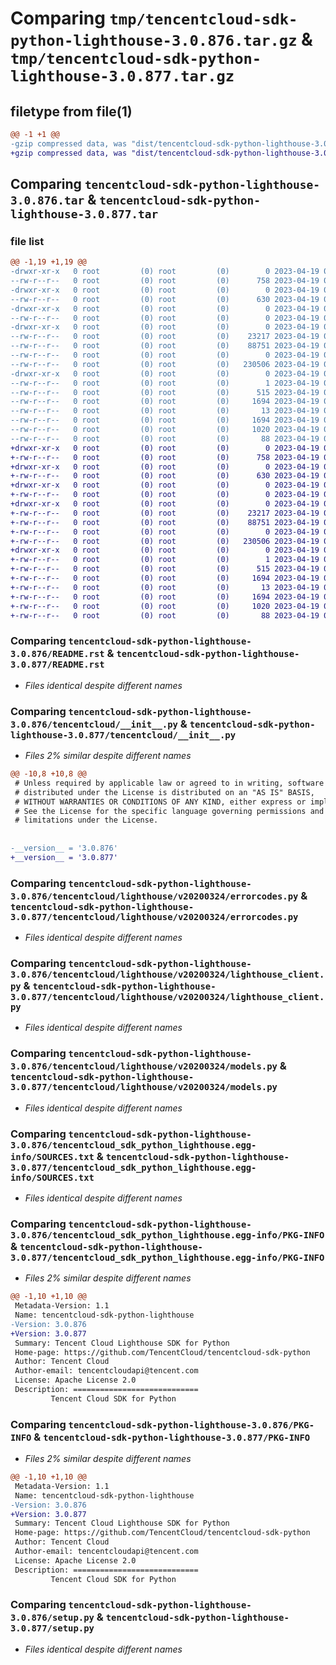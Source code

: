 # Comparing `tmp/tencentcloud-sdk-python-lighthouse-3.0.876.tar.gz` & `tmp/tencentcloud-sdk-python-lighthouse-3.0.877.tar.gz`

## filetype from file(1)

```diff
@@ -1 +1 @@
-gzip compressed data, was "dist/tencentcloud-sdk-python-lighthouse-3.0.876.tar", last modified: Wed Apr 19 00:31:09 2023, max compression
+gzip compressed data, was "dist/tencentcloud-sdk-python-lighthouse-3.0.877.tar", last modified: Wed Apr 19 09:20:37 2023, max compression
```

## Comparing `tencentcloud-sdk-python-lighthouse-3.0.876.tar` & `tencentcloud-sdk-python-lighthouse-3.0.877.tar`

### file list

```diff
@@ -1,19 +1,19 @@
-drwxr-xr-x   0 root         (0) root         (0)        0 2023-04-19 00:31:09.000000 tencentcloud-sdk-python-lighthouse-3.0.876/
--rw-r--r--   0 root         (0) root         (0)      758 2023-04-19 00:31:08.000000 tencentcloud-sdk-python-lighthouse-3.0.876/README.rst
-drwxr-xr-x   0 root         (0) root         (0)        0 2023-04-19 00:31:09.000000 tencentcloud-sdk-python-lighthouse-3.0.876/tencentcloud/
--rw-r--r--   0 root         (0) root         (0)      630 2023-04-19 00:31:08.000000 tencentcloud-sdk-python-lighthouse-3.0.876/tencentcloud/__init__.py
-drwxr-xr-x   0 root         (0) root         (0)        0 2023-04-19 00:31:09.000000 tencentcloud-sdk-python-lighthouse-3.0.876/tencentcloud/lighthouse/
--rw-r--r--   0 root         (0) root         (0)        0 2023-04-19 00:31:08.000000 tencentcloud-sdk-python-lighthouse-3.0.876/tencentcloud/lighthouse/__init__.py
-drwxr-xr-x   0 root         (0) root         (0)        0 2023-04-19 00:31:09.000000 tencentcloud-sdk-python-lighthouse-3.0.876/tencentcloud/lighthouse/v20200324/
--rw-r--r--   0 root         (0) root         (0)    23217 2023-04-19 00:31:08.000000 tencentcloud-sdk-python-lighthouse-3.0.876/tencentcloud/lighthouse/v20200324/errorcodes.py
--rw-r--r--   0 root         (0) root         (0)    88751 2023-04-19 00:31:08.000000 tencentcloud-sdk-python-lighthouse-3.0.876/tencentcloud/lighthouse/v20200324/lighthouse_client.py
--rw-r--r--   0 root         (0) root         (0)        0 2023-04-19 00:31:08.000000 tencentcloud-sdk-python-lighthouse-3.0.876/tencentcloud/lighthouse/v20200324/__init__.py
--rw-r--r--   0 root         (0) root         (0)   230506 2023-04-19 00:31:08.000000 tencentcloud-sdk-python-lighthouse-3.0.876/tencentcloud/lighthouse/v20200324/models.py
-drwxr-xr-x   0 root         (0) root         (0)        0 2023-04-19 00:31:09.000000 tencentcloud-sdk-python-lighthouse-3.0.876/tencentcloud_sdk_python_lighthouse.egg-info/
--rw-r--r--   0 root         (0) root         (0)        1 2023-04-19 00:31:09.000000 tencentcloud-sdk-python-lighthouse-3.0.876/tencentcloud_sdk_python_lighthouse.egg-info/dependency_links.txt
--rw-r--r--   0 root         (0) root         (0)      515 2023-04-19 00:31:09.000000 tencentcloud-sdk-python-lighthouse-3.0.876/tencentcloud_sdk_python_lighthouse.egg-info/SOURCES.txt
--rw-r--r--   0 root         (0) root         (0)     1694 2023-04-19 00:31:09.000000 tencentcloud-sdk-python-lighthouse-3.0.876/tencentcloud_sdk_python_lighthouse.egg-info/PKG-INFO
--rw-r--r--   0 root         (0) root         (0)       13 2023-04-19 00:31:09.000000 tencentcloud-sdk-python-lighthouse-3.0.876/tencentcloud_sdk_python_lighthouse.egg-info/top_level.txt
--rw-r--r--   0 root         (0) root         (0)     1694 2023-04-19 00:31:09.000000 tencentcloud-sdk-python-lighthouse-3.0.876/PKG-INFO
--rw-r--r--   0 root         (0) root         (0)     1020 2023-04-19 00:31:08.000000 tencentcloud-sdk-python-lighthouse-3.0.876/setup.py
--rw-r--r--   0 root         (0) root         (0)       88 2023-04-19 00:31:09.000000 tencentcloud-sdk-python-lighthouse-3.0.876/setup.cfg
+drwxr-xr-x   0 root         (0) root         (0)        0 2023-04-19 09:20:37.000000 tencentcloud-sdk-python-lighthouse-3.0.877/
+-rw-r--r--   0 root         (0) root         (0)      758 2023-04-19 09:20:37.000000 tencentcloud-sdk-python-lighthouse-3.0.877/README.rst
+drwxr-xr-x   0 root         (0) root         (0)        0 2023-04-19 09:20:37.000000 tencentcloud-sdk-python-lighthouse-3.0.877/tencentcloud/
+-rw-r--r--   0 root         (0) root         (0)      630 2023-04-19 09:20:37.000000 tencentcloud-sdk-python-lighthouse-3.0.877/tencentcloud/__init__.py
+drwxr-xr-x   0 root         (0) root         (0)        0 2023-04-19 09:20:37.000000 tencentcloud-sdk-python-lighthouse-3.0.877/tencentcloud/lighthouse/
+-rw-r--r--   0 root         (0) root         (0)        0 2023-04-19 09:20:37.000000 tencentcloud-sdk-python-lighthouse-3.0.877/tencentcloud/lighthouse/__init__.py
+drwxr-xr-x   0 root         (0) root         (0)        0 2023-04-19 09:20:37.000000 tencentcloud-sdk-python-lighthouse-3.0.877/tencentcloud/lighthouse/v20200324/
+-rw-r--r--   0 root         (0) root         (0)    23217 2023-04-19 09:20:37.000000 tencentcloud-sdk-python-lighthouse-3.0.877/tencentcloud/lighthouse/v20200324/errorcodes.py
+-rw-r--r--   0 root         (0) root         (0)    88751 2023-04-19 09:20:37.000000 tencentcloud-sdk-python-lighthouse-3.0.877/tencentcloud/lighthouse/v20200324/lighthouse_client.py
+-rw-r--r--   0 root         (0) root         (0)        0 2023-04-19 09:20:37.000000 tencentcloud-sdk-python-lighthouse-3.0.877/tencentcloud/lighthouse/v20200324/__init__.py
+-rw-r--r--   0 root         (0) root         (0)   230506 2023-04-19 09:20:37.000000 tencentcloud-sdk-python-lighthouse-3.0.877/tencentcloud/lighthouse/v20200324/models.py
+drwxr-xr-x   0 root         (0) root         (0)        0 2023-04-19 09:20:37.000000 tencentcloud-sdk-python-lighthouse-3.0.877/tencentcloud_sdk_python_lighthouse.egg-info/
+-rw-r--r--   0 root         (0) root         (0)        1 2023-04-19 09:20:37.000000 tencentcloud-sdk-python-lighthouse-3.0.877/tencentcloud_sdk_python_lighthouse.egg-info/dependency_links.txt
+-rw-r--r--   0 root         (0) root         (0)      515 2023-04-19 09:20:37.000000 tencentcloud-sdk-python-lighthouse-3.0.877/tencentcloud_sdk_python_lighthouse.egg-info/SOURCES.txt
+-rw-r--r--   0 root         (0) root         (0)     1694 2023-04-19 09:20:37.000000 tencentcloud-sdk-python-lighthouse-3.0.877/tencentcloud_sdk_python_lighthouse.egg-info/PKG-INFO
+-rw-r--r--   0 root         (0) root         (0)       13 2023-04-19 09:20:37.000000 tencentcloud-sdk-python-lighthouse-3.0.877/tencentcloud_sdk_python_lighthouse.egg-info/top_level.txt
+-rw-r--r--   0 root         (0) root         (0)     1694 2023-04-19 09:20:37.000000 tencentcloud-sdk-python-lighthouse-3.0.877/PKG-INFO
+-rw-r--r--   0 root         (0) root         (0)     1020 2023-04-19 09:20:37.000000 tencentcloud-sdk-python-lighthouse-3.0.877/setup.py
+-rw-r--r--   0 root         (0) root         (0)       88 2023-04-19 09:20:37.000000 tencentcloud-sdk-python-lighthouse-3.0.877/setup.cfg
```

### Comparing `tencentcloud-sdk-python-lighthouse-3.0.876/README.rst` & `tencentcloud-sdk-python-lighthouse-3.0.877/README.rst`

 * *Files identical despite different names*

### Comparing `tencentcloud-sdk-python-lighthouse-3.0.876/tencentcloud/__init__.py` & `tencentcloud-sdk-python-lighthouse-3.0.877/tencentcloud/__init__.py`

 * *Files 2% similar despite different names*

```diff
@@ -10,8 +10,8 @@
 # Unless required by applicable law or agreed to in writing, software
 # distributed under the License is distributed on an "AS IS" BASIS,
 # WITHOUT WARRANTIES OR CONDITIONS OF ANY KIND, either express or implied.
 # See the License for the specific language governing permissions and
 # limitations under the License.
 
 
-__version__ = '3.0.876'
+__version__ = '3.0.877'
```

### Comparing `tencentcloud-sdk-python-lighthouse-3.0.876/tencentcloud/lighthouse/v20200324/errorcodes.py` & `tencentcloud-sdk-python-lighthouse-3.0.877/tencentcloud/lighthouse/v20200324/errorcodes.py`

 * *Files identical despite different names*

### Comparing `tencentcloud-sdk-python-lighthouse-3.0.876/tencentcloud/lighthouse/v20200324/lighthouse_client.py` & `tencentcloud-sdk-python-lighthouse-3.0.877/tencentcloud/lighthouse/v20200324/lighthouse_client.py`

 * *Files identical despite different names*

### Comparing `tencentcloud-sdk-python-lighthouse-3.0.876/tencentcloud/lighthouse/v20200324/models.py` & `tencentcloud-sdk-python-lighthouse-3.0.877/tencentcloud/lighthouse/v20200324/models.py`

 * *Files identical despite different names*

### Comparing `tencentcloud-sdk-python-lighthouse-3.0.876/tencentcloud_sdk_python_lighthouse.egg-info/SOURCES.txt` & `tencentcloud-sdk-python-lighthouse-3.0.877/tencentcloud_sdk_python_lighthouse.egg-info/SOURCES.txt`

 * *Files identical despite different names*

### Comparing `tencentcloud-sdk-python-lighthouse-3.0.876/tencentcloud_sdk_python_lighthouse.egg-info/PKG-INFO` & `tencentcloud-sdk-python-lighthouse-3.0.877/tencentcloud_sdk_python_lighthouse.egg-info/PKG-INFO`

 * *Files 2% similar despite different names*

```diff
@@ -1,10 +1,10 @@
 Metadata-Version: 1.1
 Name: tencentcloud-sdk-python-lighthouse
-Version: 3.0.876
+Version: 3.0.877
 Summary: Tencent Cloud Lighthouse SDK for Python
 Home-page: https://github.com/TencentCloud/tencentcloud-sdk-python
 Author: Tencent Cloud
 Author-email: tencentcloudapi@tencent.com
 License: Apache License 2.0
 Description: ============================
         Tencent Cloud SDK for Python
```

### Comparing `tencentcloud-sdk-python-lighthouse-3.0.876/PKG-INFO` & `tencentcloud-sdk-python-lighthouse-3.0.877/PKG-INFO`

 * *Files 2% similar despite different names*

```diff
@@ -1,10 +1,10 @@
 Metadata-Version: 1.1
 Name: tencentcloud-sdk-python-lighthouse
-Version: 3.0.876
+Version: 3.0.877
 Summary: Tencent Cloud Lighthouse SDK for Python
 Home-page: https://github.com/TencentCloud/tencentcloud-sdk-python
 Author: Tencent Cloud
 Author-email: tencentcloudapi@tencent.com
 License: Apache License 2.0
 Description: ============================
         Tencent Cloud SDK for Python
```

### Comparing `tencentcloud-sdk-python-lighthouse-3.0.876/setup.py` & `tencentcloud-sdk-python-lighthouse-3.0.877/setup.py`

 * *Files identical despite different names*

